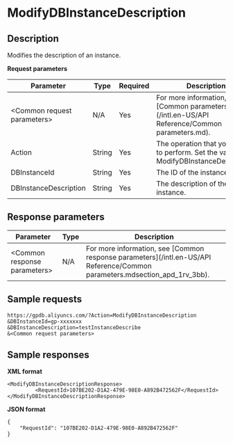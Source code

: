 # ModifyDBInstanceDescription

## Description

Modifies the description of an instance.

**Request parameters**

|Parameter|Type|Required|Description|
|---------|----|--------|-----------|
|<Common request parameters\>|N/A|Yes|For more information, see [Common parameters](/intl.en-US/API Reference/Common parameters.md).|
|Action|String|Yes|The operation that you want to perform. Set the value to ModifyDBInstanceDescription.|
|DBInstanceId|String|Yes|The ID of the instance.|
|DBInstanceDescription|String|Yes|The description of the instance.|

## Response parameters

|Parameter|Type|Description|
|---------|----|-----------|
|<Common response parameters\>|N/A|For more information, see [Common response parameters](/intl.en-US/API Reference/Common parameters.mdsection_apd_1rv_3bb).|

## Sample requests

```
https://gpdb.aliyuncs.com/?Action=ModifyDBInstanceDescription
&DBInstanceId=gp-xxxxxxx
&DBInstanceDescription=testInstanceDescribe
&<Common request parameters>

```

## Sample responses

**XML format**

```
<ModifyDBInstanceDescriptionResponse>
         <RequestId>107BE202-D1A2-479E-98E0-A892B472562F</RequestId>
</ModifyDBInstanceDescriptionResponse>
```

**JSON format**

```
{
    "RequestId": "107BE202-D1A2-479E-98E0-A892B472562F"
}
```

